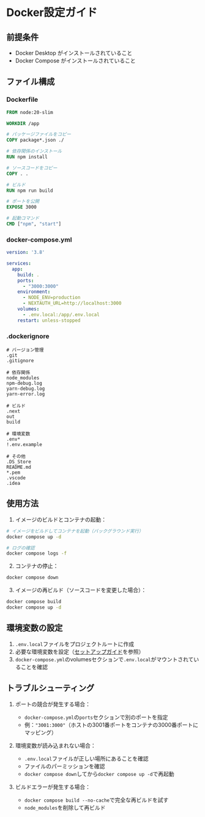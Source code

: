 # Docker設定ガイド

## 前提条件

- Docker Desktop がインストールされていること
- Docker Compose がインストールされていること

## ファイル構成

### Dockerfile

```dockerfile
FROM node:20-slim

WORKDIR /app

# パッケージファイルをコピー
COPY package*.json ./

# 依存関係のインストール
RUN npm install

# ソースコードをコピー
COPY . .

# ビルド
RUN npm run build

# ポートを公開
EXPOSE 3000

# 起動コマンド
CMD ["npm", "start"]
```

### docker-compose.yml

```yaml
version: '3.8'

services:
  app:
    build: .
    ports:
      - "3000:3000"
    environment:
      - NODE_ENV=production
      - NEXTAUTH_URL=http://localhost:3000
    volumes:
      - .env.local:/app/.env.local
    restart: unless-stopped
```

### .dockerignore

```plaintext
# バージョン管理
.git
.gitignore

# 依存関係
node_modules
npm-debug.log
yarn-debug.log
yarn-error.log

# ビルド
.next
out
build

# 環境変数
.env*
!.env.example

# その他
.DS_Store
README.md
*.pem
.vscode
.idea
```

## 使用方法

1. イメージのビルドとコンテナの起動：
```bash
# イメージをビルドしてコンテナを起動（バックグラウンド実行）
docker compose up -d

# ログの確認
docker compose logs -f
```

2. コンテナの停止：
```bash
docker compose down
```

3. イメージの再ビルド（ソースコードを変更した場合）：
```bash
docker compose build
docker compose up -d
```

## 環境変数の設定

1. `.env.local`ファイルをプロジェクトルートに作成
2. 必要な環境変数を設定（[セットアップガイド](setup-guide.md)を参照）
3. `docker-compose.yml`のvolumesセクションで`.env.local`がマウントされていることを確認

## トラブルシューティング

1. ポートの競合が発生する場合：
   - `docker-compose.yml`の`ports`セクションで別のポートを指定
   - 例：`"3001:3000"`（ホストの3001番ポートをコンテナの3000番ポートにマッピング）

2. 環境変数が読み込まれない場合：
   - `.env.local`ファイルが正しい場所にあることを確認
   - ファイルのパーミッションを確認
   - `docker compose down`してから`docker compose up -d`で再起動

3. ビルドエラーが発生する場合：
   - `docker compose build --no-cache`で完全な再ビルドを試す
   - `node_modules`を削除して再ビルド 